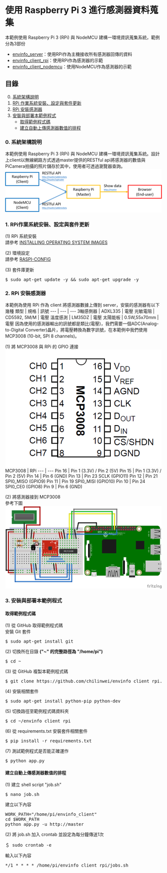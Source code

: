 # **使用 Raspberry Pi 3 進行感測器資料蒐集**

本範例使用 Raspberry Pi 3 (RPi) 與 NodeMCU 建構一環境資訊蒐集系統，範例分為3部份
- [envinfo_server](https://github.com/chilinwei/envinfo_server)：使用RPi作為主機接收所有感測器回傳的資料
- [envinfo_client_rpi](https://github.com/chilinwei/envinfo_client_rpi)：使用RPi作為感測器的示範
- [envinfo_client_nodemcu](https://github.com/chilinwei/envinfo_client_nodemcu)：使用NodeMCU作為感測器的示範

## **目錄**
0. [系統架構說明](#0-系統架構說明)
1. [RPi 作業系統安裝、設定與套件更新](#1-rpi作業系統安裝設定與套件更新)
2. [RPi 安裝感測器](#2-RPi-安裝感測器)
3. [安裝與部署本範例程式](#3-安裝與部署本範例程式)
    - [取得範例程式碼](#取得範例程式碼)
    - [建立自動上傳感測器數值的排程](#建立自動上傳感測器數值的排程)


### **0. 系統架構說明**
本範例使用 Raspberry Pi 3 (RPi) 與 NodeMCU 建構一環境資訊蒐集系統。設計上client以無線網路方式透過master提供的RESTful api將感測器的數值與PiCamera拍攝的照片儲存於其中，使用者可透過瀏覽器查詢。
![](/pic/pic1.png)

### **1. RPi作業系統安裝、設定與套件更新**
(1) RPi 系統安裝    
請參考 [INSTALLING OPERATING SYSTEM IMAGES](https://www.raspberrypi.org/documentation/installation/installing-images/)

(2) 環境設定   
請參考 [RASPI-CONFIG](https://www.raspberrypi.org/documentation/configuration/raspi-config.md)

(3) 套件庫更新
<pre>
$ sudo apt-get update -y && sudo apt-get upgrade -y
</pre>

### **2. RPi 安裝感測器**
本範例為使用 RPi 作為 client 將感測器數據上傳到 server，安裝的感測器有以下幾種
類型 | 規格 | 訊號
--- | --- | ---
3軸感側器 | ADXL335 | 電壓
光敏電阻 | CD5592, 5M/M | 電壓
溫度感測 | LM35DZ | 電壓
太陽能板 | 0.5W,55x70mm | 電壓
因為使用的感測器輸出的訊號都是類比(電壓)，我們需要一個ADC(Analog-to-Digital Converter)晶片，將電壓轉換為數字訊號，在本範例中我們使用 MCP3008 (10-bit, SPI 8 channels)。

(1) 將 MCP3008 與 RPi 的 GPIO 連接
![](/pic/sensors_raspberry_pi_mcp3008pin.gif)
MCP3008 | RPi
--- | ---
Pin 16 | Pin 1 (3.3V) / Pin 2 (5V)
Pin 15 | Pin 1 (3.3V) / Pin 2 (5V)
Pin 14 | Pin 6 (GND)
Pin 13 | Pin 23 SCLK (GPIO11)
Pin 12 | Pin 21 SPI0_MISO (GPIO9)
Pin 11 | Pin 19 SPI0_MISI (GPIO10)
Pin 10 | Pin 24 SPI0_CE0 (GPIO8)
Pin 9 | Pin 6 (GND)

(2) 將感測器接到 MCP3008  
參考下圖
![](/pic/pic2.png)

### **3. 安裝與部署本範例程式**

#### 取得範例程式碼
(1) 從 GitHub 取得範例程式碼    
安裝 Git 套件
<pre>
$ sudo apt-get install git
</pre>
(2) 切換所在目錄 **("~" 的完整路徑為 "/home/pi")**
<pre>
$ cd ~
</pre>
(3) 從 GitHub 複製本範例程式碼
<pre>
$ git clone https://github.com/chilinwei/envinfo_client_rpi.git
</pre>
(4) 安裝相關套件
<pre>
$ sudo apt-get install python-pip python-dev
</pre>
(5) 切換路徑至範例程式碼資料夾
<pre>
$ cd ~/envinfo_client_rpi
</pre>
(6) 從 requirements.txt 安裝套件相關套件
<pre>
$ pip install -r requirements.txt
</pre>
(7) 測試範例程式是否能正確運作
<pre>
$ python app.py
</pre>

#### 建立自動上傳感測器數值的排程
(1) 建立 shell script "job.sh"
<pre>
$ nano job.sh
</pre>
建立以下內容
<pre>
WORK_PATH="/home/pi/envinfo_client"
cd $WORK_PATH
python app.py -u http://master
</pre>
(2) 將 job.sh 加入 crontab 並設定為每分鐘傳送1次
<pre>
＄ sudo crontab -e
</pre>
輸入以下內容
<pre>
*/1 * * * * /home/pi/envinfo_client_rpi/jobs.sh
</pre>